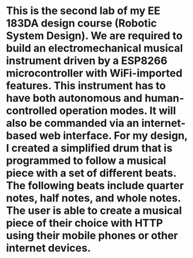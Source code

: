 # This is the second lab of my EE 183DA design course (Robotic System Design). We are required to build an electromechanical musical instrument driven by a ESP8266 microcontroller with WiFi-imported features. This instrument has to have both autonomous and human-controlled operation modes. It will also be commanded via an internet-based web interface. For my design, I created a simplified drum that is programmed to follow a musical piece with a set of different beats. The following beats include quarter notes, half notes, and whole notes. The user is able to create a musical piece of their choice with HTTP using their mobile phones or other internet devices. 
